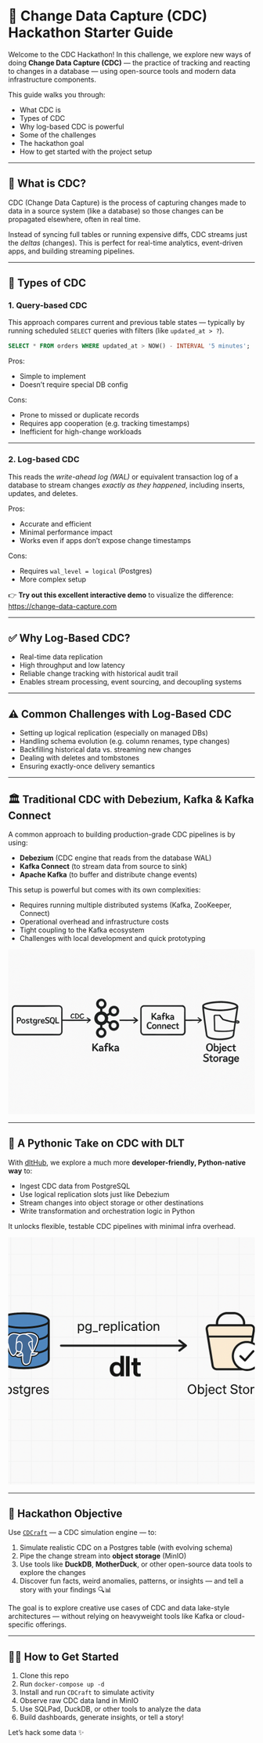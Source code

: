 # 🧼 Change Data Capture (CDC) Hackathon Starter Guide

Welcome to the CDC Hackathon! In this challenge, we explore new ways of doing **Change Data Capture (CDC)** — the practice of tracking and reacting to changes in a database — using open-source tools and modern data infrastructure components.

This guide walks you through:
- What CDC is
- Types of CDC
- Why log-based CDC is powerful
- Some of the challenges
- The hackathon goal
- How to get started with the project setup

---

## 📌 What is CDC?
CDC (Change Data Capture) is the process of capturing changes made to data in a source system (like a database) so those changes can be propagated elsewhere, often in real time.

Instead of syncing full tables or running expensive diffs, CDC streams just the *deltas* (changes). This is perfect for real-time analytics, event-driven apps, and building streaming pipelines.

---

## 🔄 Types of CDC

### 1. **Query-based CDC**
This approach compares current and previous table states — typically by running scheduled `SELECT` queries with filters (like `updated_at > ?`).

```sql
SELECT * FROM orders WHERE updated_at > NOW() - INTERVAL '5 minutes';
```

Pros:
- Simple to implement
- Doesn’t require special DB config

Cons:
- Prone to missed or duplicate records
- Requires app cooperation (e.g. tracking timestamps)
- Inefficient for high-change workloads


---

### 2. **Log-based CDC**
This reads the *write-ahead log (WAL)* or equivalent transaction log of a database to stream changes *exactly as they happened*, including inserts, updates, and deletes.

Pros:
- Accurate and efficient
- Minimal performance impact
- Works even if apps don’t expose change timestamps

Cons:
- Requires `wal_level = logical` (Postgres)
- More complex setup

👉 **Try out this excellent interactive demo** to visualize the difference: https://change-data-capture.com

---

## ✅ Why Log-Based CDC?
- Real-time data replication
- High throughput and low latency
- Reliable change tracking with historical audit trail
- Enables stream processing, event sourcing, and decoupling systems

---

## ⚠️ Common Challenges with Log-Based CDC
- Setting up logical replication (especially on managed DBs)
- Handling schema evolution (e.g. column renames, type changes)
- Backfilling historical data vs. streaming new changes
- Dealing with deletes and tombstones
- Ensuring exactly-once delivery semantics

---

## 🏛️ Traditional CDC with Debezium, Kafka & Kafka Connect
A common approach to building production-grade CDC pipelines is by using:

- **Debezium** (CDC engine that reads from the database WAL)
- **Kafka Connect** (to stream data from source to sink)
- **Apache Kafka** (to buffer and distribute change events)

This setup is powerful but comes with its own complexities:
- Requires running multiple distributed systems (Kafka, ZooKeeper, Connect)
- Operational overhead and infrastructure costs
- Tight coupling to the Kafka ecosystem
- Challenges with local development and quick prototyping

![Kafka-based CDC](assets/cdc_kafka.png)

---

## 🚀 A Pythonic Take on CDC with DLT

With [dltHub](https://github.com/dlt-hub/dlt), we explore a much more **developer-friendly, Python-native way** to:
- Ingest CDC data from PostgreSQL
- Use logical replication slots just like Debezium
- Stream changes into object storage or other destinations
- Write transformation and orchestration logic in Python

It unlocks flexible, testable CDC pipelines with minimal infra overhead.

![DLT-based CDC](assets/cdc_dlt.png)

---

## 🚀 Hackathon Objective

Use [`CDCraft`](https://github.com/JesuFemi-O/CDCraft) — a CDC simulation engine — to:

1. Simulate realistic CDC on a Postgres table (with evolving schema)
2. Pipe the change stream into **object storage** (MinIO)
3. Use tools like **DuckDB**, **MotherDuck**, or other open-source data tools to explore the changes
4. Discover fun facts, weird anomalies, patterns, or insights — and tell a story with your findings 🔍📊


The goal is to explore creative use cases of CDC and data lake-style architectures — without relying on heavyweight tools like Kafka or cloud-specific offerings.

---


## 🏋️‍⚖️ How to Get Started

1. Clone this repo
2. Run `docker-compose up -d`
3. Install and run `CDCraft` to simulate activity
4. Observe raw CDC data land in MinIO
5. Use SQLPad, DuckDB, or other tools to analyze the data
6. Build dashboards, generate insights, or tell a story!

Let’s hack some data ✨
